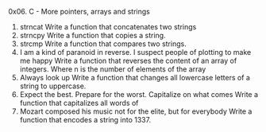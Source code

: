0x06. C - More pointers, arrays and strings
1. strncat
Write a function that concatenates two strings
2. strncpy
Write a function that copies a string.
3. strcmp
Write a function that compares two strings.
4. I am a kind of paranoid in reverse. I suspect people of plotting to make me happy
Write a function that reverses the content of an array of integers.
Where n is the number of elements of the array
5. Always look up
Write a function that changes all lowercase letters of a string to uppercase.
6. Expect the best. Prepare for the worst. Capitalize on what comes
Write a function that capitalizes all words of 
7. Mozart composed his music not for the elite, but for everybody
Write a function that encodes a string into 1337.
